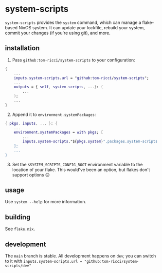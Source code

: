 # system-scripts
`system-scripts` provides the `system` command, which can manage a flake-based NixOS system. It can update your lockfile, rebuild your system, commit your changes (if you're using git), and more.

## installation
1. Pass `github:tom-ricci/system-scripts` to your configuration:
```nix
{
    ...
    inputs.system-scripts.url = "github:tom-ricci/system-scripts";
    ...
    outputs = { self, system-scripts, ...}: (
        ...
    );
    ...
}
```
2. Append it to `environment.systemPackages`:
```nix
{ pkgs, inputs, ... }: {
    ...
    environment.systemPackages = with pkgs; [
        ...
        inputs.system-scripts."${pkgs.system}".packages.system-scripts
    ];
    ...
}
```
3. Set the `$SYSTEM_SCRIPTS_CONFIG_ROOT` environment variable to the location of your flake. This would've been an option, but flakes don't support options ☹️

## usage
Use `system --help` for more information.

## building
See `flake.nix`.

## development
The `main` branch is stable. All development happens on `dev`; you can switch to it with `inputs.system-scripts.url = "github:tom-ricci/system-scripts/dev"`